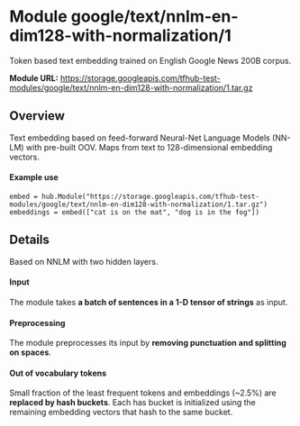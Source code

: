 # Module google/text/nnlm-en-dim128-with-normalization/1
Token based text embedding trained on English Google News 200B corpus.

**Module URL:** https://storage.googleapis.com/tfhub-test-modules/google/text/nnlm-en-dim128-with-normalization/1.tar.gz

## Overview

Text embedding based on feed-forward Neural-Net Language Models (NN-LM) with
pre-built OOV. Maps from text to 128-dimensional embedding vectors.

#### Example use
```
embed = hub.Module("https://storage.googleapis.com/tfhub-test-modules/google/text/nnlm-en-dim128-with-normalization/1.tar.gz")
embeddings = embed(["cat is on the mat", "dog is in the fog"])
```

## Details
Based on NNLM with two hidden layers.

#### Input
The module takes **a batch of sentences in a 1-D tensor of strings** as input.

#### Preprocessing
The module preprocesses its input by **removing punctuation and splitting on spaces**.

#### Out of vocabulary tokens
Small fraction of the least frequent tokens and embeddings (~2.5%) are
**replaced by hash buckets**. Each has bucket is initialized using the remaining
embedding vectors that hash to the same bucket.
